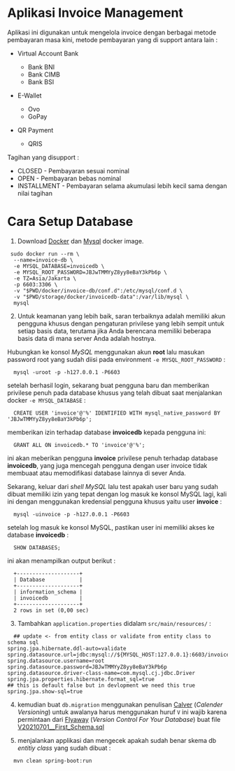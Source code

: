 # Aplikasi Invoice Management #

Aplikasi ini digunakan untuk mengelola invoice dengan berbagai metode pembayaran masa kini, metode pembayaran yang di
support antara lain :

* Virtual Account Bank
    * Bank BNI
    * Bank CIMB
    * Bank BSI


* E-Wallet
    * Ovo
    * GoPay


* QR Payment
    * QRIS

Tagihan yang disupport :

* CLOSED - Pembayaran sesuai nominal
* OPEN - Pembayaran bebas nominal
* INSTALLMENT - Pembayaran selama akumulasi lebih kecil sama dengan nilai tagihan

# Cara Setup Database #

1. Download [Docker](https://hub.docker.com)
   dan [Mysql](https://dev.mysql.com/doc/refman/8.0/en/docker-mysql-getting-started.html) docker image.

  ```shell
   sudo docker run --rm \
    --name=invoice-db \
    -e MYSQL_DATABASE=invoicedb \
    -e MYSQL_ROOT_PASSWORD=JBJwTMMYyZ8yy8eBaY3kPb6p \
    -e TZ=Asia/Jakarta \
    -p 6603:3306 \
    -v "$PWD/docker/invoice-db/conf.d":/etc/mysql/conf.d \
    -v "$PWD/storage/docker/invoicedb-data":/var/lib/mysql \
    mysql
  ```

2. Untuk keamanan yang lebih baik, saran terbaiknya adalah memiliki akun pengguna khusus dengan pengaturan privilese
   yang lebih sempit untuk setiap basis data, terutama jika Anda berencana memiliki beberapa basis data di mana server
   Anda adalah hostnya.

Hubungkan ke konsol *MySQL* menggunakan akun **root** lalu masukan password root yang sudah diisi pada
environment `-e MYSQL_ROOT_PASSWORD` :

  ```shell
    mysql -uroot -p -h127.0.0.1 -P6603 
  ```

setelah berhasil login, sekarang buat pengguna baru dan memberikan privilese penuh pada database khusus yang telah
dibuat saat menjalankan docker `-e MYSQL_DATABASE` :

  ```mysql
    CREATE USER 'invoice'@'%' IDENTIFIED WITH mysql_native_password BY 'JBJwTMMYyZ8yy8eBaY3kPb6p';
  ```

memberikan izin terhadap database **invoicedb** kepada pengguna ini:

  ```mysql
    GRANT ALL ON invoicedb.* TO 'invoice'@'%';
  ```

ini akan meberikan pengguna **invoice** privilese penuh terhadap database **invoicedb**, yang juga mencegah pengguna
dengan user invoice tidak membuaat atau memodifikasi database lainnya di sever Anda.

Sekarang, keluar dari *shell MySQL* lalu test apakah user baru yang sudah dibuat memiliki izin yang tepat dengan log
masuk ke konsol MySQL lagi, kali ini dengan menggunakan kredensial pengguna khusus yaitu user **invoice** :

  ```shell
    mysql -uinvoice -p -h127.0.0.1 -P6603 
  ```

setelah log masuk ke konsol MySQL, pastikan user ini memiliki akses ke database **invoicedb** :

  ```mysql
    SHOW DATABASES; 
  ```

ini akan menampilkan output berikut :

  ```shell
    +--------------------+
    | Database           |
    +--------------------+
    | information_schema |
    | invoicedb          |
    +--------------------+
    2 rows in set (0,00 sec) 
  ```

3. Tambahkan `application.properties` didalam `src/main/resources/` :

  ```properties
    ## update <- from entity class or validate from entity class to schema sql
spring.jpa.hibernate.ddl-auto=validate
spring.datasource.url=jdbc:mysql://${MYSQL_HOST:127.0.0.1}:6603/invoicedb
spring.datasource.username=root
spring.datasource.password=JBJwTMMYyZ8yy8eBaY3kPb6p
spring.datasource.driver-class-name=com.mysql.cj.jdbc.Driver
spring.jpa.properties.hibernate.format_sql=true
## this is default false but in devlopment we need this true
spring.jpa.show-sql=true
  ```

4. kemudian buat `db.migration` menggunakan penulisan [Calver](https://calver.org/) (*Calender Versioning*) untuk
   awalanya harus menggunakan huruf `V` ini wajib karena permintaan dari [Flyaway](https://flywaydb.org/) (*Version
   Control For Your Database*) buat
   file [V20210701__First_Schema.sql](https://github.com/yeahbutstill/invoice-magement/blob/main/src/main/resources/db/migration/V20210701__First_Schema.sql)


5. menjalankan applikasi dan mengecek apakah sudah benar skema db *entitiy* *class* yang sudah dibuat :

```shell
  mvn clean spring-boot:run
```